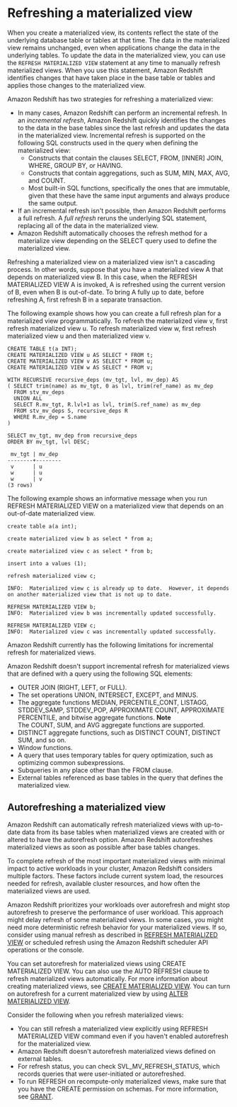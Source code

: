 # Refreshing a materialized view<a name="materialized-view-refresh"></a>

When you create a materialized view, its contents reflect the state of the underlying database table or tables at that time\. The data in the materialized view remains unchanged, even when applications change the data in the underlying tables\. To update the data in the materialized view, you can use the `REFRESH MATERIALIZED VIEW` statement at any time to manually refresh materialized views\. When you use this statement, Amazon Redshift identifies changes that have taken place in the base table or tables and applies those changes to the materialized view\.

Amazon Redshift has two strategies for refreshing a materialized view: 
+ In many cases, Amazon Redshift can perform an incremental refresh\. In an *incremental refresh*, Amazon Redshift quickly identifies the changes to the data in the base tables since the last refresh and updates the data in the materialized view\. Incremental refresh is supported on the following SQL constructs used in the query when defining the materialized view:
  + Constructs that contain the clauses SELECT, FROM, \[INNER\] JOIN, WHERE, GROUP BY, or HAVING\.
  + Constructs that contain aggregations, such as SUM, MIN, MAX, AVG, and COUNT\.
  + Most built\-in SQL functions, specifically the ones that are immutable, given that these have the same input arguments and always produce the same output\. 
+ If an incremental refresh isn't possible, then Amazon Redshift performs a full refresh\. A *full refresh* reruns the underlying SQL statement, replacing all of the data in the materialized view\.
+ Amazon Redshift automatically chooses the refresh method for a materialize view depending on the SELECT query used to define the materialized view\. 

Refreshing a materialized view on a materialized view isn't a cascading process\. In other words, suppose that you have a materialized view A that depends on materialized view B\. In this case, when the REFRESH MATERIALIZED VIEW A is invoked, A is refreshed using the current version of B, even when B is out\-of\-date\. To bring A fully up to date, before refreshing A, first refresh B in a separate transaction\.

The following example shows how you can create a full refresh plan for a materialized view programmatically\. To refresh the materialized view v, first refresh materialized view u\. To refresh materialized view w, first refresh materialized view u and then materialized view v\.

```
CREATE TABLE t(a INT);
CREATE MATERIALIZED VIEW u AS SELECT * FROM t;
CREATE MATERIALIZED VIEW v AS SELECT * FROM u;
CREATE MATERIALIZED VIEW w AS SELECT * FROM v;

WITH RECURSIVE recursive_deps (mv_tgt, lvl, mv_dep) AS
( SELECT trim(name) as mv_tgt, 0 as lvl, trim(ref_name) as mv_dep
  FROM stv_mv_deps
  UNION ALL
  SELECT R.mv_tgt, R.lvl+1 as lvl, trim(S.ref_name) as mv_dep
  FROM stv_mv_deps S, recursive_deps R
  WHERE R.mv_dep = S.name
)

SELECT mv_tgt, mv_dep from recursive_deps
ORDER BY mv_tgt, lvl DESC;

 mv_tgt | mv_dep
--------+--------
 v      | u
 w      | u
 w      | v
(3 rows)
```

The following example shows an informative message when you run REFRESH MATERIALIZED VIEW on a materialized view that depends on an out\-of\-date materialized view\.

```
create table a(a int);
```

```
create materialized view b as select * from a;
```

```
create materialized view c as select * from b;
```

```
insert into a values (1);
```

```
refresh materialized view c;

INFO:  Materialized view c is already up to date.  However, it depends on another materialized view that is not up to date.
```

```
REFRESH MATERIALIZED VIEW b;
INFO:  Materialized view b was incrementally updated successfully.
```

```
REFRESH MATERIALIZED VIEW c;
INFO:  Materialized view c was incrementally updated successfully.
```

Amazon Redshift currently has the following limitations for incremental refresh for materialized views\. 

Amazon Redshift doesn't support incremental refresh for materialized views that are defined with a query using the following SQL elements:
+ OUTER JOIN \(RIGHT, LEFT, or FULL\)\.
+ The set operations UNION, INTERSECT, EXCEPT, and MINUS\.
+ The aggregate functions MEDIAN, PERCENTILE\_CONT, LISTAGG, STDDEV\_SAMP, STDDEV\_POP, APPROXIMATE COUNT, APPROXIMATE PERCENTILE, and bitwise aggregate functions\.
**Note**  
The COUNT, SUM, and AVG aggregate functions are supported\.
+ DISTINCT aggregate functions, such as DISTINCT COUNT, DISTINCT SUM, and so on\.
+ Window functions\.
+ A query that uses temporary tables for query optimization, such as optimizing common subexpressions\.
+ Subqueries in any place other than the FROM clause\.
+ External tables referenced as base tables in the query that defines the materialized view\.

## Autorefreshing a materialized view<a name="materialized-view-auto-refresh"></a>

Amazon Redshift can automatically refresh materialized views with up\-to\-date data from its base tables when materialized views are created with or altered to have the autorefresh option\. Amazon Redshift autorefreshes materialized views as soon as possible after base tables changes\.

To complete refresh of the most important materialized views with minimal impact to active workloads in your cluster, Amazon Redshift considers multiple factors\. These factors include current system load, the resources needed for refresh, available cluster resources, and how often the materialized views are used\. 

Amazon Redshift prioritizes your workloads over autorefresh and might stop autorefresh to preserve the performance of user workload\. This approach might delay refresh of some materialized views\. In some cases, you might need more deterministic refresh behavior for your materialized views\. If so, consider using manual refresh as described in [REFRESH MATERIALIZED VIEW](materialized-view-refresh-sql-command.md) or scheduled refresh using the Amazon Redshift scheduler API operations or the console\.

You can set autorefresh for materialized views using CREATE MATERIALIZED VIEW\. You can also use the AUTO REFRESH clause to refresh materialized views automatically\. For more information about creating materialized views, see [CREATE MATERIALIZED VIEW](materialized-view-create-sql-command.md)\. You can turn on autorefresh for a current materialized view by using [ALTER MATERIALIZED VIEW](r_ALTER_MATERIALIZED_VIEW.md)\.

Consider the following when you refresh materialized views:
+ You can still refresh a materialized view explicitly using REFRESH MATERIALIZED VIEW command even if you haven't enabled autorefresh for the materialized view\.
+ Amazon Redshift doesn't autorefresh materialized views defined on external tables\.
+ For refresh status, you can check SVL\_MV\_REFRESH\_STATUS, which records queries that were user\-initiated or autorefreshed\. 
+ To run REFRESH on recompute\-only materialized views, make sure that you have the CREATE permission on schemas\. For more information, see [GRANT](r_GRANT.md)\.